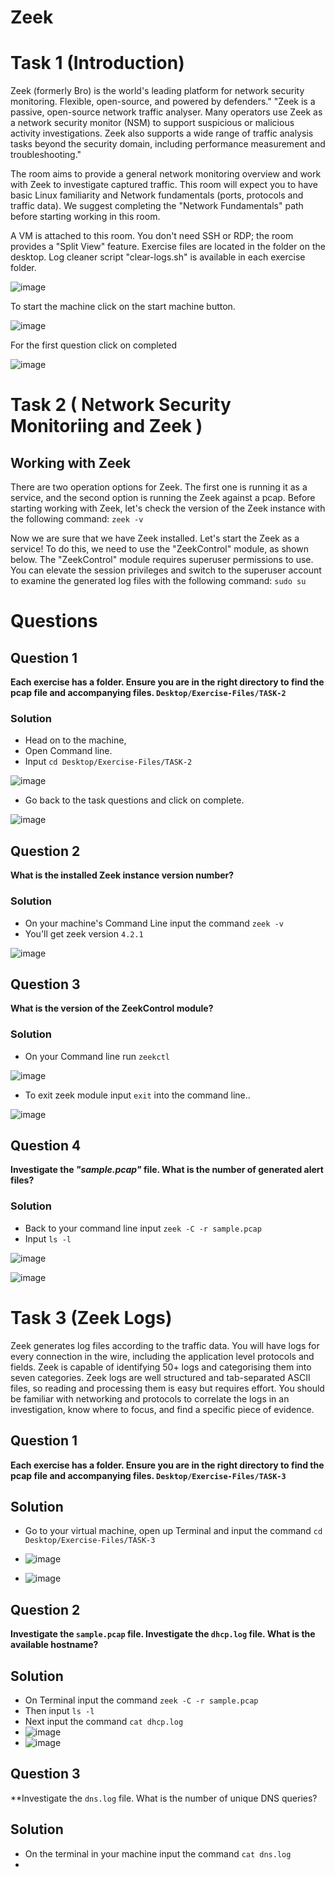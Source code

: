 # Zeek

# Task 1 (Introduction)
Zeek (formerly Bro) is the world's leading platform for network security monitoring. Flexible, open-source, and powered by defenders." "Zeek is a passive, open-source network traffic analyser. Many operators use Zeek as a network security monitor (NSM) to support suspicious or malicious activity investigations. Zeek also supports a wide range of traffic analysis tasks beyond the security domain, including performance measurement and troubleshooting."



The room aims to provide a general network monitoring overview and work with Zeek to investigate captured traffic. This room will expect you to have basic Linux familiarity and Network fundamentals (ports, protocols and traffic data). We suggest completing the "Network Fundamentals" path before starting working in this room. 



A VM is attached to this room. You don't need SSH or RDP; the room provides a "Split View" feature. Exercise files are located in the folder on the desktop. Log cleaner script "clear-logs.sh" is available in each exercise folder.

![image](https://github.com/CyberKingb/TryHackme-Walkthroughs/assets/161872623/e194b343-829d-44c3-9f23-5c52cccfa7e9)


To start the machine click on the start machine button.

![image](https://github.com/CyberKingb/TryHackme-Walkthroughs/assets/161872623/8581d0a0-efa5-4e2b-a1d5-91e3a289b3fc)

For the first question click on completed

![image](https://github.com/CyberKingb/TryHackme-Walkthroughs/assets/161872623/a244d076-2eef-4bd1-94e2-8cd3a89ee409)

# Task 2 ( Network Security Monitoriing and Zeek )

##  Working with Zeek

There are two operation options for Zeek. The first one is running it as a service, and the second option is running the Zeek against a pcap. Before starting working with Zeek, let's check the version of the Zeek instance with the following command: `zeek -v`

Now we are sure that we have Zeek installed. Let's start the Zeek as a service! To do this, we need to use the "ZeekControl" module, as shown below. The "ZeekControl" module requires superuser permissions to use. You can elevate the session privileges and switch to the superuser account to examine the generated log files with the following command: `sudo su`

# Questions


## Question 1 
**Each exercise has a folder. Ensure you are in the right directory to find the pcap file and accompanying files. `Desktop/Exercise-Files/TASK-2`**

### Solution

- Head on to the machine, 
- Open Command line.
- Input `cd Desktop/Exercise-Files/TASK-2`

![image](https://github.com/CyberKingb/TryHackme-Walkthroughs/assets/161872623/e8e2823d-a215-4e4c-b590-47234d0c8a6f)

- Go back to the task questions and click on complete.

![image](https://github.com/CyberKingb/TryHackme-Walkthroughs/assets/161872623/e7d3b73a-c3f7-4de1-944f-128015370f8e)

## Question 2
**What is the installed Zeek instance version number?**

###  Solution

- On your machine's Command Line input the command `zeek -v`
- You'll get zeek version `4.2.1`

![image](https://github.com/CyberKingb/TryHackme-Walkthroughs/assets/161872623/0d27bd7b-738d-4205-b4ea-80f72fbf2f8a)

## Question 3
**What is the version of the ZeekControl module?**

### Solution
- On your Command line run `zeekctl`
  
![image](https://github.com/CyberKingb/TryHackme-Walkthroughs/assets/161872623/85026950-f6f4-42f3-9e80-caaa035d0340)

- To exit zeek module input `exit` into the command line..

![image](https://github.com/CyberKingb/TryHackme-Walkthroughs/assets/161872623/a17cdac4-147f-4cae-b913-299b0d46f924)


## Question 4
**Investigate the ***"sample.pcap"*** file. What is the number of generated alert files?**

### Solution

- Back to your command line input `zeek -C -r sample.pcap`
- Input `ls -l`

![image](https://github.com/CyberKingb/TryHackme-Walkthroughs/assets/161872623/aee45150-a717-40ef-88a2-b1702de1bdc1)

![image](https://github.com/CyberKingb/TryHackme-Walkthroughs/assets/161872623/83925909-116f-4576-bf44-93ccb5f1fec4)


# Task 3 (Zeek Logs)

Zeek generates log files according to the traffic data. You will have logs for every connection in the wire, including the application level protocols and fields. Zeek is capable of identifying 50+ logs and categorising them into seven categories. Zeek logs are well structured and tab-separated ASCII files, so reading and processing them is easy but requires effort. You should be familiar with networking and protocols to correlate the logs in an investigation, know where to focus, and find a specific piece of evidence.

## Question 1
**Each exercise has a folder. Ensure you are in the right directory to find the pcap file and accompanying files. `Desktop/Exercise-Files/TASK-3`**

## Solution
- Go to your virtual machine, open up Terminal and input the command `cd Desktop/Exercise-Files/TASK-3`

- ![image](https://github.com/CyberKingb/TryHackme-Walkthroughs/assets/161872623/2f60ece7-f5f8-4ba6-8382-505e81cd7788)
- ![image](https://github.com/CyberKingb/TryHackme-Walkthroughs/assets/161872623/4141ac3a-fd33-4b2f-bffa-ff20e84930f6)

## Question 2
**Investigate the `sample.pcap` file. Investigate the `dhcp.log` file. What is the available hostname?**

## Solution

- On Terminal input the command `zeek -C -r sample.pcap`
- Then input `ls -l`
- Next input the command `cat dhcp.log`
- ![image](https://github.com/CyberKingb/TryHackme-Walkthroughs/assets/161872623/d0b5bbe7-6074-41be-b8ca-02d2d42335c0)
- ![image](https://github.com/CyberKingb/TryHackme-Walkthroughs/assets/161872623/2850cca9-232b-4434-bd82-e38903f7df26)

## Question 3
**Investigate the `dns.log` file. What is the number of unique DNS queries?

## Solution
- On the terminal in your machine input the command `cat dns.log`
- 



